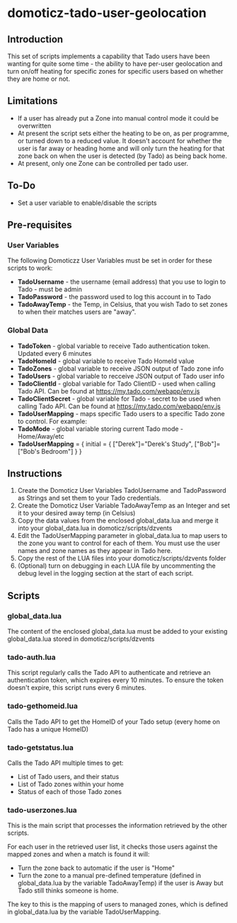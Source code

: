 # domoticz-tado-user-geolocation

## Introduction

This set of scripts implements a capability that Tado users have been wanting for quite some time - the ability to have per-user geolocation and turn on/off heating for specific zones for specific users based on whether they are home or not.

## Limitations

- If a user has already put a Zone into manual control mode it could be overwritten 
- At present the script sets either the heating to be on, as per programme, or turned down to a reduced value. It doesn't account for whether the user is far away or heading home and will only turn the heating for that zone back on when the user is detected (by Tado) as being back home.
- At present, only one Zone can be controlled per tado user.

## To-Do

- Set a user variable to enable/disable the scripts

## Pre-requisites

### User Variables

The following Domoticzz User Variables must be set in order for these scripts to work:
- **TadoUsername** - the username (email address) that you use to login to Tado - must be admin
- **TadoPassword** - the password used to log this account in to Tado
- **TadoAwayTemp** - the Temp, in Celsius, that you wish Tado to set zones to when their matches users are "away".

### Global Data

- **TadoToken** - global variable to receive Tado authentication token. Updated every 6 minutes
- **TadoHomeId** - global variable to receive Tado HomeId value
- **TadoZones** - global variable to receive JSON output of Tado zone info
- **TadoUsers** - global variable to recceive JSON output of Tado user info
- **TadoClientId** - global variable for Tado ClientID - used when calling Tado API. Can be found at https://my.tado.com/webapp/env.js
- **TadoClientSecret** - global variable for Tado - secret to be used when calling Tado API. Can be found at https://my.tado.com/webapp/env.js
- **TadoUserMapping** - maps specific Tado users to a specific Tado zone to control. For example:
- **TadoMode** - global variable storing current Tado mode - Home/Away/etc
- **TadoUserMapping** = { initial = { ["Derek"]="Derek's Study", ["Bob"]=["Bob's Bedroom"] } }

## Instructions
1. Create the Domoticz User Variables TadoUsername and TadoPassword as Strings and set them to your Tado credentials.
2. Create the Domoticz User Variable TadoAwayTemp as an Integer and set it to your desired away temp (in Celsius)
3. Copy the data values from the enclosed global_data.lua and merge it into your global_data.lua in domoticz/scripts/dzvents
4. Edit the TadoUserMapping parameter in global_data.lua to map users to the zone you want to control for each of them. You must use the user names and zone names as they appear in Tado here.
5. Copy the rest of the LUA files into your domoticz/scripts/dzvents folder
6. (Optional) turn on debugging in each LUA file by uncommenting the debug level in the logging section at the start of each script.

## Scripts

### global_data.lua

The content of the enclosed global_data.lua must be added to your existing global_data.lua stored in domoticz/scripts/dzvents

### tado-auth.lua

This script regularly calls the Tado API to authenticate and retrieve an authentication token, which expires every 10 minutes. To ensure the token doesn't expire, this script runs every 6 minutes.

### tado-gethomeid.lua
  
Calls the Tado API to get the HomeID of your Tado setup (every home on Tado has a unique HomeID)

### tado-getstatus.lua

Calls the Tado API multiple times to get:
- List of Tado users, and their status
- List of Tado zones within your home
- Status of each of those Tado zones
    
### tado-userzones.lua

This is the main script that processes the information retrieved by the other scripts.

For each user in the retrieved user list, it checks those users against the mapped zones and when a match is found it will:
- Turn the zone back to automatic if the user is "Home"
- Turn the zone to a manual pre-defined temperature (defined in global_data.lua by the variable TadoAwayTemp) if the user is Away but Tado still thinks someone is home.

The key to this is the mapping of users to managed zones, which is defined in global_data.lua by the variable TadoUserMapping.
